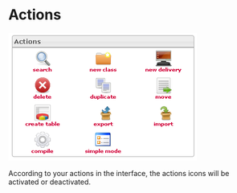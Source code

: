 <!--
author:
    - 'Jérôme Bogaerts'
created_at: '2012-04-12 19:09:37'
updated_at: '2013-03-13 14:03:04'
tags:
    - Deliveries
-->

Actions
=======

![](../resources/deliveries-actions.png)

According to your actions in the interface, the actions icons will be activated or deactivated.


